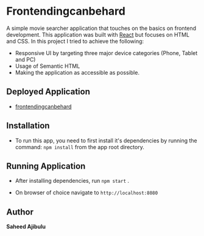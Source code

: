 # Frontendingcanbehard
A simple movie searcher application that touches on the basics on frontend development.
This application was built with [React](https://reactjs.org/) but focuses on HTML and CSS.
In this project I tried to achieve the following:
* Responsive UI by targeting three major device categories (Phone, Tablet and PC)
* Usage of Semantic HTML
* Making the application as accessible as possible.

## Deployed Application
* [frontendingcanbehard](https://frontendingcanbehard.herokuapp.com/)

## Installation

* To run this app, you need to first install it's dependencies by running the command: ``` npm install ```  from the app root directory.

## Running Application

* After installing dependencies, run ``` npm start ``` .

* On browser of choice navigate to ``` http://localhost:8080 ```

## Author

**Saheed Ajibulu**


